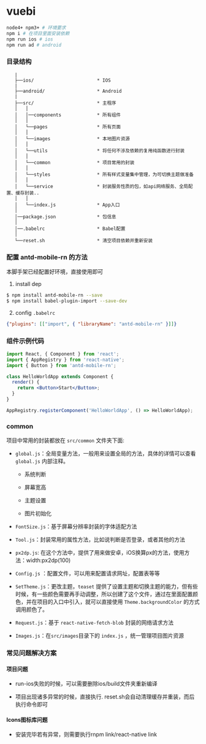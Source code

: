 # vuebi

```bash
node4+ npm3+ # 环境要求
npm i # 在项目里面安装依赖
npm run ios # ios
npm run ad # android
```


### 目录结构

```
   |
   ├──ios/                       * IOS
   |
   ├──android/                   * Android
   |
   ├──src/                       * 主程序
   │   │
   │   │──components             * 所有组件
   │   │
   │   └──pages                  * 所有页面
   │   │
   │   └──images                 * 本地图片资源
   │   │
   │   └──utils                  * 将任何不涉及依赖的复用纯函数进行封装
   │   │
   │   └──common                 * 项目常用的封装
   │   │
   │   └──styles                 * 所有样式变量集中管理，为可切换主题做准备
   │   │
   │   └──service                * 封装服务性质的包，如api网络服务、全局配置、缓存封装..
   │   │
   │   └──index.js               * App入口
   │
   │──package.json               * 包信息
   │
   │──.babelrc                   * Babel配置
   │
   └──reset.sh                   * 清空项目依赖并重新安装
```

### 配置 antd-mobile-rn 的方法

本脚手架已经配置好环境，直接使用即可

1. install dep

  ```bash
  $ npm install antd-mobile-rn --save
  $ npm install babel-plugin-import --save-dev
  ```
2. config `.babelrc`

  ```json
  {"plugins": [["import", { "libraryName": "antd-mobile-rn" }]]}
  ```

### 组件示例代码

  ```jsx
  import React, { Component } from 'react';
  import { AppRegistry } from 'react-native';
  import { Button } from 'antd-mobile-rn';

  class HelloWorldApp extends Component {
    render() {
      return <Button>Start</Button>;
    }
  }

  AppRegistry.registerComponent('HelloWorldApp', () => HelloWorldApp);
  ```


### common 

项目中常用的封装都放在 `src/common` 文件夹下面:

- `global.js`：全局变量方法，一般用来设置全局的方法，具体的详情可以查看 `global.js` 内部注释。

  - 系统判断

  - 屏幕宽高

  - 主题设置

  - 图片初始化

- `FontSize.js`：基于屏幕分辨率封装的字体适配方法

- `Tool.js`：封装常用的属性方法，比如说判断是否登录，或者其他的方法

- `px2dp.js`: 在这个方法中，提供了用来做安卓，iOS换算px的方法，使用方法：width:px2dp(100)

- `Config.js` ：配置文件，可以用来配置请求网址，配置表等等

- `SetTheme.js`：更改主题，`teaset` 提供了设置主题和切换主题的能力，但有些时候，有一些颜色需要再手动调整，所以创建了这个文件，通过在里面配置颜色，并在项目的入口中引入，就可以直接使用 `Theme.backgroundColor` 的方式调用颜色了。

- `Request.js`：基于 `react-native-fetch-blob` 封装的网络请求方法

- `Images.js`：在`src/images`目录下的 `index.js` ，统一管理项目图片资源


### 常见问题解决方案

#### 项目问题

- run-ios失败的时候，可以需要删除ios/build文件夹重新编译
  
- 项目出现诸多异常的时候，直接执行. reset.sh会自动清理缓存并重装，而后执行命令即可

#### Icons图标库问题

- 安装完毕若有异常，则需要执行rnpm link/react-native link











